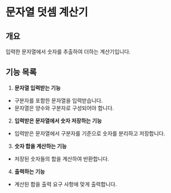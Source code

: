 # 문자열 덧셈 계산기

## 개요
입력한 문자열에서 숫자를 추출하여 더하는 계산기입니다.

## 기능 목록
1. **문자열 입력받는 기능**
  - 구분자를 포함한 문자열을 입력받습니다.
  - 문자열은 양수와 구분자로 구성되어야 합니다.
    
2. **입력받은 문자열에서 숫자 저장하는 기능**
  - 입력받은 문자열에서 구분자를 기준으로 숫자를 분리하고 저장합니다.
    
3. **숫자 합을 계산하는 기능**
  - 저장된 숫자들의 합을 계산하여 반환합니다.
    
4. **출력하는 기능**
  - 계산된 합을 출력 요구 사항에 맞게 출력합니다.
